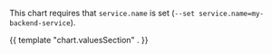 <!---
The README.md file is automatically generated with helm-docs!

Edit the README.gotmpl.md template instead.
-->

This chart requires that `service.name` is set (`--set service.name=my-backend-service`).

{{ template "chart.valuesSection" . }}
